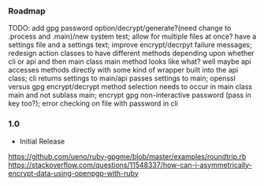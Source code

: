 ### Roadmap
TODO: add gpg password option/decrypt/generate?(need change to .process and .main)/new system test; allow for multiple files at once? have a settings file and a settings text; improve encrypt/decrpyt failure messages; redesign action classes to have different methods depending upon whether cli or api and then main class main method looks like what? well maybe api accesses methods directly with some kind of wrapper built into the api class; cli returns settings to main/api passes settings to main; openssl versus gpg encrypt/decrypt method selection needs to occur in main class main and not sublass main; encrypt gpg non-interactive password (pass in key too?); error checking on file with password in cli

### 1.0
- Initial Release

https://github.com/ueno/ruby-gpgme/blob/master/examples/roundtrip.rb
https://stackoverflow.com/questions/11548337/how-can-i-asymmetrically-encrypt-data-using-openpgp-with-ruby
